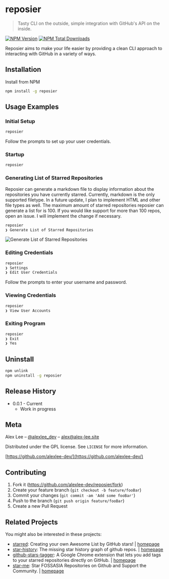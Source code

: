 # reposier
> Tasty CLI on the outside, simple integration with GitHub's API on the inside.

[![NPM Version][npm-image]][npm-url]
[![NPM Total Downloads][npm-downloads]][npm-url]

Reposier aims to make your life easier by providing a clean CLI approach to interacting with GitHub in a variety of ways. 

## Installation

Install from NPM

```sh
npm install -g reposier
```

## Usage Examples

### Initial Setup

```sh
reposier
```

Follow the prompts to set up your user credentials.

### Startup

```sh
reposier
```

### Generating List of Starred Repositories

Reposier can generate a markdown file to display information about the repositories you have currently starred.
Currently, markdown is the only supported filetype. In a future update, I plan to implement HTML and other file types as well.
The maximum amount of starred repositories reposier can generate a list for is 100. If you would like support for more than 100 repos, open an issue. I will implement the change if necessary.

```sh
reposier
❯ Generate List of Starred Repositories
```

![Generate List of Starred Repositories](https://res.cloudinary.com/alexlee-dev/image/upload/v1535575814/reposier/listOfStarredRepos.svg)

### Editing Credentials

```sh
reposier
❯ Settings
❯ Edit User Credentials
```

Follow the prompts to enter your username and password.

### Viewing Credentials

```sh
reposier
❯ View User Accounts
```

### Exiting Program

```sh
reposier
❯ Exit
❯ Yes
```

## Uninstall

```sh
npm unlink
npm uninstall -g reposier
```

<!-- _For more examples and usage, please refer to the [Wiki][wiki]._ -->

<!-- ## Development setup

Describe how to install all development dependencies and how to run an automated test-suite of some kind. Potentially do this for multiple platforms.

```sh
make install
npm test
``` -->

## Release History

* 0.0.1 - Current
    * Work in progress

## Meta

Alex Lee – [@alexlee_dev](https://twitter.com/alexlee_dev) – alex@alex-lee.site

Distributed under the GPL license. See ``LICENSE`` for more information.

[https://github.com/alexlee-dev/](https://github.com/alexlee-dev/)

## Contributing

1. Fork it (<https://github.com/alexlee-dev/reposier/fork>)
2. Create your feature branch (`git checkout -b feature/fooBar`)
3. Commit your changes (`git commit -am 'Add some fooBar'`)
4. Push to the branch (`git push origin feature/fooBar`)
5. Create a new Pull Request

## Related Projects

You might also be interested in these projects:

* [starred](https://github.com/maguowei/starred): Creating your own Awesome List by GitHub stars! | [homepage](https://github.com/maguowei/starred "Creating your own Awesome List by GitHub stars!")
* [star-history](https://github.com/timqian/star-history): The missing star history graph of github repos. | [homepage](https://github.com/timqian/star-history "The missing star history graph of github repos.")
* [github-stars-tagger](https://github.com/artisologic/github-stars-tagger): A Google Chrome extension that lets you add tags to your starred repositories directly on GitHub. | [homepage](https://chrome.google.com/webstore/detail/github-stars-tagger/aaihhjepepgajmehjdmfkofegfddcabc "A Google Chrome extension that lets you add tags to your starred repositories directly on GitHub.")
* [star-me](https://github.com/fossasia/star-me): Star FOSSASIA Repositories on Github and Support the Community. | [homepage](https://github.com/fossasia/star-me "Star FOSSASIA Repositories on Github and Support the Community.")

<!-- Markdown link & img dfn's -->
[npm-image]: https://img.shields.io/npm/v/reposier.svg
[npm-downloads]: https://img.shields.io/npm/dt/reposier.svg
[npm-url]: https://www.npmjs.com/package/reposier